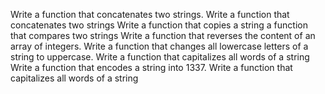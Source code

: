 Write a function that concatenates two strings.
Write a function that concatenates two strings
Write a function that copies a string
 a function that compares two strings
Write a function that reverses the content of an array of integers.
Write a function that changes all lowercase letters of a string to uppercase.
Write a function that capitalizes all words of a string
Write a function that encodes a string into 1337.
Write a function that capitalizes all words of a string

